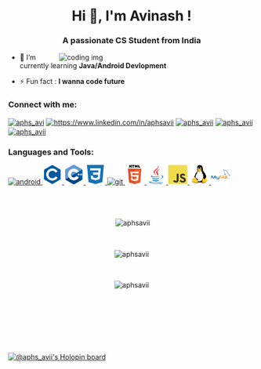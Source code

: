 <h1 align="center">Hi 👋, I'm Avinash !</h1>
<h3 align="center"><b>A passionate CS Student from India</b></h3>

<img src="https://user-images.githubusercontent.com/55389276/140866485-8fb1c876-9a8f-4d6a-98dc-08c4981eaf70.gif"
    alt="coding img" align="right" width="400px">

- 🌱 I’m currently learning **Java/Android Devlopment**

- ⚡ Fun fact : **I wanna code future**

<h3 align="left">Connect with me:</h3>
<p align="left">
    <a href="https://twitter.com/aphs_aviii" target="blank"><img align="center"
            src="https://www.vectorlogo.zone/logos/twitter/twitter-official.svg"
            alt="aphs_avi" height="30" width="40" /></a>
    <a href="https://www.linkedin.com/in/aphsavii" target="blank"><img
            align="center"
            src="https://www.vectorlogo.zone/logos/linkedin/linkedin-tile.svg"
            alt="https://www.linkedin.com/in/aphsavii" height="30" width="40" /></a>
    <a href="https://www.codechef.com/users/aphs_avii" target="blank"><img align="center"
            src="https://cdn.jsdelivr.net/npm/simple-icons@3.1.0/icons/codechef.svg" alt="aphs_avii" height="30"
            width="40" /></a>
    <a href="https://www.hackerrank.com/aphs_avii" target="blank"><img align="center"
            src="https://vectorwiki.com/images/gfcQJ__hackerrank.svg"
            alt="aphs_avii" height="30" width="40" /></a>
    <a href="https://www.leetcode.com/aphs_avii" target="blank"><img align="center"
            src="https://iconape.com/wp-content/png_logo_vector/leetcode-logo-white-no-text.png"
            alt="aphs_avii" height="30" width="40" /></a>
</p>

<h3 align="left">Languages and Tools:</h3>
<p align="left"> <a href="https://developer.android.com" target="_blank" rel="noreferrer"> <img
            src="https://www.vectorlogo.zone/logos/android/android-icon.svg"
            alt="android" width="40" height="40" /> </a> <a href="https://www.cprogramming.com/" target="_blank"
        rel="noreferrer"> <img src="https://raw.githubusercontent.com/devicons/devicon/master/icons/c/c-plain.svg"
            alt="c" width="40" height="40" /> </a> <a href="https://www.w3schools.com/cpp/" target="_blank"
        rel="noreferrer"> <img
            src="https://raw.githubusercontent.com/devicons/devicon/master/icons/cplusplus/cplusplus-original.svg"
            alt="cplusplus" width="40" height="40" /> </a> <a href="https://www.w3schools.com/css/" target="_blank"
        rel="noreferrer"> <img
            src="https://raw.githubusercontent.com/devicons/devicon/master/icons/css3/css3-plain.svg"
            alt="css3" width="40" height="40" /> </a> <a href="https://git-scm.com/" target="_blank" rel="noreferrer">
        <img src="https://www.vectorlogo.zone/logos/git-scm/git-scm-icon.svg" alt="git" width="40" height="40" /> </a>
    <a href="https://www.w3.org/html/" target="_blank" rel="noreferrer"> <img
            src="https://raw.githubusercontent.com/devicons/devicon/master/icons/html5/html5-original-wordmark.svg"
            alt="html5" width="40" height="40" /> </a> <a href="https://www.java.com" target="_blank" rel="noreferrer">
        <img src="https://raw.githubusercontent.com/devicons/devicon/master/icons/java/java-original.svg" alt="java"
            width="40" height="40" /> </a> <a href="https://developer.mozilla.org/en-US/docs/Web/JavaScript"
        target="_blank" rel="noreferrer"> <img
            src="https://raw.githubusercontent.com/devicons/devicon/master/icons/javascript/javascript-original.svg"
            alt="javascript" width="40" height="40" /> </a> <a href="https://www.linux.org/" target="_blank"
        rel="noreferrer"> <img
            src="https://raw.githubusercontent.com/devicons/devicon/master/icons/linux/linux-original.svg" alt="linux"
            width="40" height="40" /> </a> <a href="https://www.mysql.com/" target="_blank" rel="noreferrer"> <img
            src="https://raw.githubusercontent.com/devicons/devicon/master/icons/mysql/mysql-original-wordmark.svg"
            alt="mysql" width="40" height="40" /> </a>
   <br><br>   <br><br>    


</p>
<center>
<p align= "center">&nbsp;<img align="center"
        src="https://github-readme-stats.vercel.app/api?username=aphsavii&show_icons=true&locale=en" alt="aphsavii" />
</p>
   <br>

<p align= "center"><img align="center" src="https://github-readme-streak-stats.herokuapp.com/?user=aphsavii&" alt="aphsavii" /></p>
   <br>

<p align= "center"><img align="center"
        src="https://github-readme-stats.vercel.app/api/top-langs?username=aphsavii&show_icons=true&locale=en&layout=compact"
        alt="aphsavii" /></p>


</center>


   <br><br>
   <br><br>
   <br><br>



[![@aphs_avii's Holopin board](https://holopin.io/api/user/board?user=aphs_avii)](https://holopin.io@aphs_avii)
